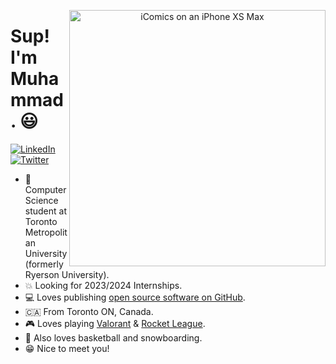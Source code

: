 <p align="center">
<img src="https://images.unsplash.com/photo-1550745165-9bc0b252726f?ixlib=rb-1.2.1&ixid=MnwxMjA3fDB8MHxwaG90by1wYWdlfHx8fGVufDB8fHx8&auto=format&fit=crop&w=2070&q=80" width="410" alt="iComics on an iPhone XS Max" align="right" />
</p>

# Sup! I'm Muhammad. 😃

<p align="left">
<a href="https://www.linkedin.com/in/mabdullah03">
<img src="https://img.shields.io/badge/-LinkedIn-%233781da" alt="LinkedIn"/></a> 
<a href="https://twitter.com/mabdullah03_">
<img src="https://img.shields.io/badge/-Twitter-%231DA1F2" alt="Twitter" /></a> 
</p>

* 📱 Computer Science student at Toronto Metropolitan University (formerly Ryerson University).
* 💥 Looking for 2023/2024 Internships.
* 💻 Loves publishing [open source software on GitHub](https://github.com/muhammadabdullahh?tab=repositories).
* 🇨🇦 From Toronto ON, Canada.
* 🎮 Loves playing [Valorant]([https://www.beyondallreason.info/](https://playvalorant.com/en-us/?gclid=Cj0KCQjwnP-ZBhDiARIsAH3FSRdiK4LT6tJPGE70DTwv_2Q-t0aWDnlF4zFEWpVsebyft0VmoHsW3SIaAiA1EALw_wcB&gclsrc=aw.ds)) & [Rocket League]([https://splatoon.nintendo.com/](https://www.rocketleague.com/)).
* 🎤 Also loves basketball and snowboarding.
* 😁 Nice to meet you!
